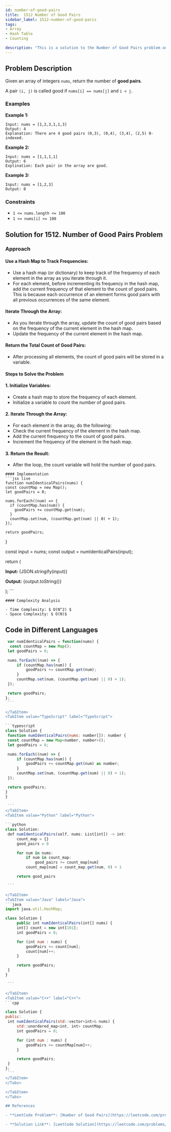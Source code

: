 ```yaml
---
id: number-of-good-pairs
title:  1512 Number of Good Pairs
sidebar_label: 1512-number-of-good-paris
tags:
- Array
- Hash Table
- Counting

description: "This is a solution to the Number of Good Pairs problem on LeetCode."
---
```


## Problem Description
Given an array of integers `nums`, return the number of **good pairs**.

A pair `(i, j)` is called good if `nums[i] == nums[j]` and `i < j`.

### Examples

**Example 1:**
```
Input: nums = [1,2,3,1,1,3]
Output: 4
Explanation: There are 4 good pairs (0,3), (0,4), (3,4), (2,5) 0-indexed.
```

**Example 2:**

```
Input: nums = [1,1,1,1]
Output: 6
Explination: Each pair in the array are good.
```

**Example 3:**

```
Input: nums = [1,2,3]
Output: 0
```


### Constraints
- `1 <= nums.length <= 100`
- `1 <= nums[i] <= 100`
## Solution for 1512. Number of Good Pairs Problem
### Approach 

#### Use a Hash Map to Track Frequencies:

- Use a hash map (or dictionary) to keep track of the frequency of each element in the array as you iterate through it.
- For each element, before incrementing its frequency in the hash map, add the current frequency of that element to the count of good pairs. This is because each occurrence of an element forms good pairs with all previous occurrences of the same element.

#### Iterate Through the Array:

- As you iterate through the array, update the count of good pairs based on the frequency of the current element in the hash map.
- Update the frequency of the current element in the hash map.

#### Return the Total Count of Good Pairs:

- After processing all elements, the count of good pairs will be stored in a variable.

#### Steps to Solve the Problem

#### 1. Initialize Variables:

- Create a hash map to store the frequency of each element.
- Initialize a variable to count the number of good pairs.

#### 2. Iterate Through the Array:

- For each element in the array, do the following:
- Check the current frequency of the element in the hash map.
- Add the current frequency to the count of good pairs.
- Increment the frequency of the element in the hash map.

#### 3. Return the Result:

- After the loop, the count variable will hold the number of good pairs.

<Tabs>
  <TabItem value="Solution" label="Solution">

    #### Implementation
    ```jsx live
    function numIdenticalPairs(nums) {
    const countMap = new Map();
    let goodPairs = 0;

    nums.forEach((num) => {
      if (countMap.has(num)) {
        goodPairs += countMap.get(num);
      }
      countMap.set(num, (countMap.get(num) || 0) + 1);
    });

    return goodPairs;
  }

  const input = nums;
  const output = numIdenticalPairs(input);

  return (
    <div>
      <p>
        <b>Input: </b>
        {JSON.stringify(input)}
      </p>
      <p>
        <b>Output:</b> {output.toString()}
      </p>
    </div>
  );
    ```

    #### Complexity Analysis

    - Time Complexity: $ O(N^2) $ 
    - Space Complexity: $ O(N)$

   ## Code in Different Languages
   <Tabs>
  <TabItem value="JavaScript" label="JavaScript">
  
   ```javascript
    var numIdenticalPairs = function(nums) {
     const countMap = new Map();
    let goodPairs = 0;

    nums.forEach((num) => {
        if (countMap.has(num)) {
            goodPairs += countMap.get(num);
        }
        countMap.set(num, (countMap.get(num) || 0) + 1);
    });

    return goodPairs;
};
    ```

  </TabItem>
  <TabItem value="TypeScript" label="TypeScript">
  
   ```typescript
   class Solution {
    function numIdenticalPairs(nums: number[]): number {
    const countMap = new Map<number, number>();
    let goodPairs = 0;

    nums.forEach((num) => {
        if (countMap.has(num)) {
            goodPairs += countMap.get(num) as number;
        }
        countMap.set(num, (countMap.get(num) || 0) + 1);
    });

    return goodPairs;
}
}

    ```
  </TabItem>
  <TabItem value="Python" label="Python">
  
   ```python
   class Solution:
    def numIdenticalPairs(self, nums: List[int]) -> int:
        count_map = {}
        good_pairs = 0

        for num in nums:
            if num in count_map:
                good_pairs += count_map[num]
            count_map[num] = count_map.get(num, 0) + 1

        return good_pairs

    ```

  </TabItem>
  <TabItem value="Java" label="Java">
   ```java
   import java.util.HashMap;

class Solution {
        public int numIdenticalPairs(int[] nums) {
        int[] count = new int[101];
        int goodPairs = 0;

        for (int num : nums) {
            goodPairs += count[num];
            count[num]++;
        }

        return goodPairs;
    }
}

    ```

  </TabItem>
  <TabItem value="C++" label="C++">
   ```cpp
  
class Solution {
public:
    int numIdenticalPairs(std::vector<int>& nums) {
        std::unordered_map<int, int> countMap;
        int goodPairs = 0;

        for (int num : nums) {
            goodPairs += countMap[num]++;
        }

        return goodPairs;
    }
};
    ```
</TabItem>
</Tabs>

  </TabItem>
</Tabs>

## References

- **LeetCode Problem**: [Number of Good Pairs](https://leetcode.com/problems/number-of-good-pairs/)

- **Solution Link**: [LeetCode Solution](https://leetcode.com/problems/number-of-good-pairs/description/)

